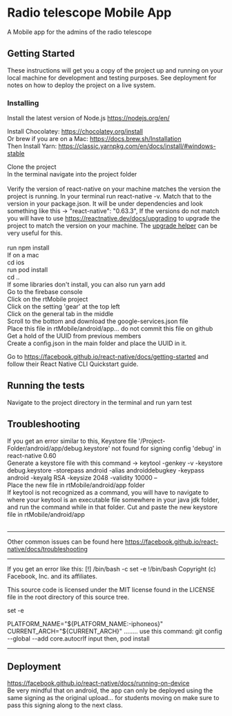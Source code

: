 # Radio telescope Mobile App

A Mobile app for the admins of the radio telescope

## Getting Started

These instructions will get you a copy of the project up and running on your local machine for development and testing purposes. See deployment for notes on how to deploy the project on a live system.

### Installing

Install the latest version of Node.js https://nodejs.org/en/

Install Chocolatey: https://chocolatey.org/install<br>
Or brew if you are on a Mac: https://docs.brew.sh/Installation <br>
Then Install Yarn: https://classic.yarnpkg.com/en/docs/install/#windows-stable

Clone the project<br/>
In the terminal navigate into the project folder<br/>
<br/> Verify the version of react-native on your machine matches the version the project is running.  In your terminal run react-native -v.  Match that to the version in your package.json.  It will be under dependencies and look something like this -> "react-native": "0.63.3",  If the versions do not match you will have to use https://reactnative.dev/docs/upgrading to upgrade the project to match the version on your machine. The [upgrade helper](https://react-native-community.github.io/upgrade-helper/) can be very useful for this.<br/>
<br/> run npm install<br/> 
If on a mac<br/>
cd ios<br/>
run pod install<br/>
cd ..<br/>
If some libraries don't install, you can also run yarn add <br/>
Go to the firebase console <br/>
Click on the rtMobile project <br/>
Click on the setting 'gear' at the top left <br/>
Click on the general tab in the middle<br/>
Scroll to the bottom and download the google-services.json file<br/>
Place this file in rtMobile/android/app... do not commit this file on github <br/>
Get a hold of the UUID from previous members<br/>
Create a config.json in the main folder and place the UUID in it.<br/>

Go to https://facebook.github.io/react-native/docs/getting-started and follow their React Native CLI Quickstart guide. 

## Running the tests

Navigate to the project directory in the terminal and run yarn test

## Troubleshooting

If you get an error similar to this, Keystore file '/Project-Folder/android/app/debug.keystore' not found for signing config 'debug' in react-native 0.60<br/>
Generate a keystore file with this command -> keytool -genkey -v -keystore debug.keystore -storepass android -alias androiddebugkey -keypass android -keyalg RSA -keysize 2048 -validity 10000 –<br/>
Place the new file in rtMobile/android/app folder<br/>
If keytool is not recognized as a command, you will have to navigate to where your keytool is an executable file somewhere in your java jdk folder, and run the command while in that folder.  Cut and paste the new keystore file in rtMobile/android/app<br/>
<br/>

----

Other common issues can be found here https://facebook.github.io/react-native/docs/troubleshooting

----

If you get an error like this:
[!] /bin/bash -c 
set -e
!/bin/bash
Copyright (c) Facebook, Inc. and its affiliates.

This source code is licensed under the MIT license found in the
LICENSE file in the root directory of this source tree.

set -e

PLATFORM_NAME="${PLATFORM_NAME:-iphoneos}"
CURRENT_ARCH="${CURRENT_ARCH}"
........
use this command:
git config --global --add core.autocrlf input
then, pod install

----

## Deployment

https://facebook.github.io/react-native/docs/running-on-device<br/> 
Be very mindful that on android, the app can only be deployed using the same signing as the original upload... for students moving on make sure to pass this signing along to the next class.

